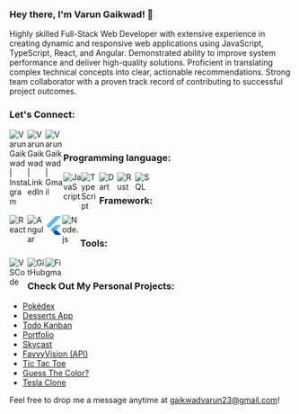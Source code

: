 ### Hey there, I'm Varun Gaikwad! 👋

Highly skilled Full-Stack Web Developer with extensive experience in creating dynamic and responsive web applications using JavaScript, TypeScript, React, and Angular. Demonstrated ability to improve system performance and deliver high-quality solutions. Proficient in translating complex technical concepts into clear, actionable recommendations. Strong team collaborator with a proven track record of contributing to successful project outcomes.

### Let's Connect:

[<img align="left" alt="VarunGaikwad | Instagram" width="32" src="https://cdn2.iconfinder.com/data/icons/social-icons-33/128/Instagram-256.png" />][instagram]
[<img align="left" alt="VarunGaikwad | LinkedIn" width="32" src="https://cdn2.iconfinder.com/data/icons/social-media-2285/512/1_Linkedin_unofficial_colored_svg-256.png" />][linkedin] 
[<img align="left" alt="VarunGaikwad | Gmail" width="32" src="https://cdn2.iconfinder.com/data/icons/social-icons-color/512/gmail-256.png" />][gmail]

<br>

### Programming language:

<img align="left" alt="JavaScript" width="32" src="https://cdn2.iconfinder.com/data/icons/designer-skills/128/code-programming-javascript-software-develop-command-language-256.png" />
<img align="left" alt="TypeScript" width="32" src="https://cdn1.iconfinder.com/data/icons/brands-5/512/fi-brands-typescript-256.png" />
<img align="left" alt="Dart" width="32" src="https://imgs.search.brave.com/bH5dUCrCHJCR7C6GhiaDwOCithZHWZz3_YI5JT4jQpI/rs:fit:860:0:0/g:ce/aHR0cHM6Ly9hc3Nl/dHMuc3RpY2twbmcu/Y29tL2ltYWdlcy81/ODQ3ZjI4OWNlZjEw/MTRjMGI1ZTQ4NmIu/cG5n" />
<img align="left" alt="Rust" width="32" src="https://cdn3.iconfinder.com/data/icons/font-awesome-brands/512/rust-512.png" />
<img align="left" alt="SQL" width="32" src="https://cdn3.iconfinder.com/data/icons/file-formats-41/32/file-format-66-512.png" />

<br>

### Framework:

<img align="left" alt="React" width="32" src="https://upload.wikimedia.org/wikipedia/commons/a/a7/React-icon.svg" />
<img align="left" alt="Angular" width="32" src="https://imgs.search.brave.com/Y546hFjlsaj7n2MHRYo-lwl9x8Tp00O97TQJOkhtxO4/rs:fit:860:0:0/g:ce/aHR0cHM6Ly9hc3Nl/dHMuc3RpY2twbmcu/Y29tL2ltYWdlcy81/ODQ3ZWEyMmNlZjEw/MTRjMGI1ZTQ4MzMu/cG5n" />
<img align="left" alt="Flutter" width="30" src="https://raw.githubusercontent.com/dnfield/flutter_svg/7d374d7107561cbd906d7c0ca26fef02cc01e7c8/example/assets/flutter_logo.svg?sanitize=true" />
<img align="left" alt="Node.js" width="32" src="https://cdn0.iconfinder.com/data/icons/long-shadow-web-icons/512/nodejs-256.png" />

<br>

### Tools:

<img align="left" alt="VSCode" width="32" src="https://img.icons8.com/color/48/000000/visual-studio-code-2019.png" />
<img align="left" alt="GitHub" width="32" src="https://img.icons8.com/material-rounded/96/000000/github.png" />
<img align="left" alt="Figma" width="32" src="https://img.icons8.com/color/48/000000/figma--v1.png" />

<br>

### Check Out My Personal Projects:

- [Pokédex](https://varungaikwad.github.io/pokedex/)
- [Desserts App](https://varungaikwad.github.io/desserts-app/)
- [Todo Kanban](https://varungaikwad.github.io/drag-and-drop-todo/)
- [Portfolio](https://varungaikwad.github.io/portfolio/)
- [Skycast](https://sky-cast-9frvl7pl5-varun-gaikwads-projects.vercel.app)
- [FavvyVision (API)](https://favvyvision.onrender.com)
- [Tic Tac Toe](https://varungaikwad.github.io/tic_tac_toe/)
- [Guess The Color?](https://varungaikwad.github.io/guess_the_color/)
- [Tesla Clone](https://varungaikwad.github.io/tesla-clone/)

Feel free to drop me a message anytime at [gaikwadvarun23@gmail.com](mailto:gaikwadvarun23@gmail.com)!

[gmail]: mailto:gaikwadvarun23@gmail.com
[twitter]: https://twitter.com/preapexis
[instagram]: https://instagram.com/preapexis
[linkedin]: https://www.linkedin.com/in/varun-gaikwad
[portfolio]: https://varungaikwad.github.io/portfolio/

